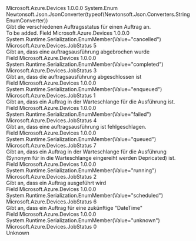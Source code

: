 <Type Name="JobStatus" FullName="Microsoft.Azure.Devices.JobStatus">
  <TypeSignature Language="C#" Value="public enum JobStatus" />
  <TypeSignature Language="ILAsm" Value=".class public auto ansi sealed JobStatus extends System.Enum" />
  <TypeSignature Language="DocId" Value="T:Microsoft.Azure.Devices.JobStatus" />
  <TypeSignature Language="VB.NET" Value="Public Enum JobStatus" />
  <TypeSignature Language="F#" Value="type JobStatus = " />
  <AssemblyInfo>
    <AssemblyName>Microsoft.Azure.Devices</AssemblyName>
    <AssemblyVersion>1.0.0.0</AssemblyVersion>
  </AssemblyInfo>
  <Base>
    <BaseTypeName>System.Enum</BaseTypeName>
  </Base>
  <Attributes>
    <Attribute>
      <AttributeName>Newtonsoft.Json.JsonConverter(typeof(Newtonsoft.Json.Converters.StringEnumConverter))</AttributeName>
    </Attribute>
  </Attributes>
  <Docs>
    <summary>
            Gibt die verschiedenen Auftragsstatus für einen Auftrag an.
            </summary>
    <remarks>To be added.</remarks>
  </Docs>
  <Members>
    <Member MemberName="Cancelled">
      <MemberSignature Language="C#" Value="Cancelled" />
      <MemberSignature Language="ILAsm" Value=".field public static literal valuetype Microsoft.Azure.Devices.JobStatus Cancelled = int32(5)" />
      <MemberSignature Language="DocId" Value="F:Microsoft.Azure.Devices.JobStatus.Cancelled" />
      <MemberSignature Language="VB.NET" Value="Cancelled" />
      <MemberSignature Language="F#" Value="Cancelled = 5" Usage="Microsoft.Azure.Devices.JobStatus.Cancelled" />
      <MemberType>Field</MemberType>
      <AssemblyInfo>
        <AssemblyName>Microsoft.Azure.Devices</AssemblyName>
        <AssemblyVersion>1.0.0.0</AssemblyVersion>
      </AssemblyInfo>
      <Attributes>
        <Attribute>
          <AttributeName>System.Runtime.Serialization.EnumMember(Value="cancelled")</AttributeName>
        </Attribute>
      </Attributes>
      <ReturnValue>
        <ReturnType>Microsoft.Azure.Devices.JobStatus</ReturnType>
      </ReturnValue>
      <MemberValue>5</MemberValue>
      <Docs>
        <summary>
            Gibt an, dass eine auftragsausführung abgebrochen wurde
            </summary>
      </Docs>
    </Member>
    <Member MemberName="Completed">
      <MemberSignature Language="C#" Value="Completed" />
      <MemberSignature Language="ILAsm" Value=".field public static literal valuetype Microsoft.Azure.Devices.JobStatus Completed = int32(3)" />
      <MemberSignature Language="DocId" Value="F:Microsoft.Azure.Devices.JobStatus.Completed" />
      <MemberSignature Language="VB.NET" Value="Completed" />
      <MemberSignature Language="F#" Value="Completed = 3" Usage="Microsoft.Azure.Devices.JobStatus.Completed" />
      <MemberType>Field</MemberType>
      <AssemblyInfo>
        <AssemblyName>Microsoft.Azure.Devices</AssemblyName>
        <AssemblyVersion>1.0.0.0</AssemblyVersion>
      </AssemblyInfo>
      <Attributes>
        <Attribute>
          <AttributeName>System.Runtime.Serialization.EnumMember(Value="completed")</AttributeName>
        </Attribute>
      </Attributes>
      <ReturnValue>
        <ReturnType>Microsoft.Azure.Devices.JobStatus</ReturnType>
      </ReturnValue>
      <MemberValue>3</MemberValue>
      <Docs>
        <summary>
            Gibt an, dass die auftragsausführung abgeschlossen ist
            </summary>
      </Docs>
    </Member>
    <Member MemberName="Enqueued">
      <MemberSignature Language="C#" Value="Enqueued" />
      <MemberSignature Language="ILAsm" Value=".field public static literal valuetype Microsoft.Azure.Devices.JobStatus Enqueued = int32(1)" />
      <MemberSignature Language="DocId" Value="F:Microsoft.Azure.Devices.JobStatus.Enqueued" />
      <MemberSignature Language="VB.NET" Value="Enqueued" />
      <MemberSignature Language="F#" Value="Enqueued = 1" Usage="Microsoft.Azure.Devices.JobStatus.Enqueued" />
      <MemberType>Field</MemberType>
      <AssemblyInfo>
        <AssemblyName>Microsoft.Azure.Devices</AssemblyName>
        <AssemblyVersion>1.0.0.0</AssemblyVersion>
      </AssemblyInfo>
      <Attributes>
        <Attribute>
          <AttributeName>System.Runtime.Serialization.EnumMember(Value="enqueued")</AttributeName>
        </Attribute>
      </Attributes>
      <ReturnValue>
        <ReturnType>Microsoft.Azure.Devices.JobStatus</ReturnType>
      </ReturnValue>
      <MemberValue>1</MemberValue>
      <Docs>
        <summary>
            Gibt an, dass ein Auftrag in der Warteschlange für die Ausführung ist.
            </summary>
      </Docs>
    </Member>
    <Member MemberName="Failed">
      <MemberSignature Language="C#" Value="Failed" />
      <MemberSignature Language="ILAsm" Value=".field public static literal valuetype Microsoft.Azure.Devices.JobStatus Failed = int32(4)" />
      <MemberSignature Language="DocId" Value="F:Microsoft.Azure.Devices.JobStatus.Failed" />
      <MemberSignature Language="VB.NET" Value="Failed" />
      <MemberSignature Language="F#" Value="Failed = 4" Usage="Microsoft.Azure.Devices.JobStatus.Failed" />
      <MemberType>Field</MemberType>
      <AssemblyInfo>
        <AssemblyName>Microsoft.Azure.Devices</AssemblyName>
        <AssemblyVersion>1.0.0.0</AssemblyVersion>
      </AssemblyInfo>
      <Attributes>
        <Attribute>
          <AttributeName>System.Runtime.Serialization.EnumMember(Value="failed")</AttributeName>
        </Attribute>
      </Attributes>
      <ReturnValue>
        <ReturnType>Microsoft.Azure.Devices.JobStatus</ReturnType>
      </ReturnValue>
      <MemberValue>4</MemberValue>
      <Docs>
        <summary>
            Gibt an, dass eine auftragsausführung ist fehlgeschlagen.
            </summary>
      </Docs>
    </Member>
    <Member MemberName="Queued">
      <MemberSignature Language="C#" Value="Queued" />
      <MemberSignature Language="ILAsm" Value=".field public static literal valuetype Microsoft.Azure.Devices.JobStatus Queued = int32(7)" />
      <MemberSignature Language="DocId" Value="F:Microsoft.Azure.Devices.JobStatus.Queued" />
      <MemberSignature Language="VB.NET" Value="Queued" />
      <MemberSignature Language="F#" Value="Queued = 7" Usage="Microsoft.Azure.Devices.JobStatus.Queued" />
      <MemberType>Field</MemberType>
      <AssemblyInfo>
        <AssemblyName>Microsoft.Azure.Devices</AssemblyName>
        <AssemblyVersion>1.0.0.0</AssemblyVersion>
      </AssemblyInfo>
      <Attributes>
        <Attribute>
          <AttributeName>System.Runtime.Serialization.EnumMember(Value="queued")</AttributeName>
        </Attribute>
      </Attributes>
      <ReturnValue>
        <ReturnType>Microsoft.Azure.Devices.JobStatus</ReturnType>
      </ReturnValue>
      <MemberValue>7</MemberValue>
      <Docs>
        <summary>
            Gibt an, dass ein Auftrag in der Warteschlange für die Ausführung (Synonym für in die Warteschlange eingereiht werden Depricated) ist.
            </summary>
      </Docs>
    </Member>
    <Member MemberName="Running">
      <MemberSignature Language="C#" Value="Running" />
      <MemberSignature Language="ILAsm" Value=".field public static literal valuetype Microsoft.Azure.Devices.JobStatus Running = int32(2)" />
      <MemberSignature Language="DocId" Value="F:Microsoft.Azure.Devices.JobStatus.Running" />
      <MemberSignature Language="VB.NET" Value="Running" />
      <MemberSignature Language="F#" Value="Running = 2" Usage="Microsoft.Azure.Devices.JobStatus.Running" />
      <MemberType>Field</MemberType>
      <AssemblyInfo>
        <AssemblyName>Microsoft.Azure.Devices</AssemblyName>
        <AssemblyVersion>1.0.0.0</AssemblyVersion>
      </AssemblyInfo>
      <Attributes>
        <Attribute>
          <AttributeName>System.Runtime.Serialization.EnumMember(Value="running")</AttributeName>
        </Attribute>
      </Attributes>
      <ReturnValue>
        <ReturnType>Microsoft.Azure.Devices.JobStatus</ReturnType>
      </ReturnValue>
      <MemberValue>2</MemberValue>
      <Docs>
        <summary>
            Gibt an, dass ein Auftrag ausgeführt wird
            </summary>
      </Docs>
    </Member>
    <Member MemberName="Scheduled">
      <MemberSignature Language="C#" Value="Scheduled" />
      <MemberSignature Language="ILAsm" Value=".field public static literal valuetype Microsoft.Azure.Devices.JobStatus Scheduled = int32(6)" />
      <MemberSignature Language="DocId" Value="F:Microsoft.Azure.Devices.JobStatus.Scheduled" />
      <MemberSignature Language="VB.NET" Value="Scheduled" />
      <MemberSignature Language="F#" Value="Scheduled = 6" Usage="Microsoft.Azure.Devices.JobStatus.Scheduled" />
      <MemberType>Field</MemberType>
      <AssemblyInfo>
        <AssemblyName>Microsoft.Azure.Devices</AssemblyName>
        <AssemblyVersion>1.0.0.0</AssemblyVersion>
      </AssemblyInfo>
      <Attributes>
        <Attribute>
          <AttributeName>System.Runtime.Serialization.EnumMember(Value="scheduled")</AttributeName>
        </Attribute>
      </Attributes>
      <ReturnValue>
        <ReturnType>Microsoft.Azure.Devices.JobStatus</ReturnType>
      </ReturnValue>
      <MemberValue>6</MemberValue>
      <Docs>
        <summary>
            Gibt an, dass ein Auftrag für eine zukünftige "DateTime"
            </summary>
      </Docs>
    </Member>
    <Member MemberName="Unknown">
      <MemberSignature Language="C#" Value="Unknown" />
      <MemberSignature Language="ILAsm" Value=".field public static literal valuetype Microsoft.Azure.Devices.JobStatus Unknown = int32(0)" />
      <MemberSignature Language="DocId" Value="F:Microsoft.Azure.Devices.JobStatus.Unknown" />
      <MemberSignature Language="VB.NET" Value="Unknown" />
      <MemberSignature Language="F#" Value="Unknown = 0" Usage="Microsoft.Azure.Devices.JobStatus.Unknown" />
      <MemberType>Field</MemberType>
      <AssemblyInfo>
        <AssemblyName>Microsoft.Azure.Devices</AssemblyName>
        <AssemblyVersion>1.0.0.0</AssemblyVersion>
      </AssemblyInfo>
      <Attributes>
        <Attribute>
          <AttributeName>System.Runtime.Serialization.EnumMember(Value="unknown")</AttributeName>
        </Attribute>
      </Attributes>
      <ReturnValue>
        <ReturnType>Microsoft.Azure.Devices.JobStatus</ReturnType>
      </ReturnValue>
      <MemberValue>0</MemberValue>
      <Docs>
        <summary>
            Unknown
            </summary>
      </Docs>
    </Member>
  </Members>
</Type>